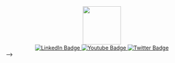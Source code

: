 <div id="header" align="center">
  <img src="https://media.giphy.com/media/VeGyWBK88Mn7GF0lPu/giphy.gif" width="100"/>
</div>
<div id="badges" align="center">
  <a href="https://http.cat/404">
    <img src="https://img.shields.io/badge/LinkedIn-blue?style=for-the-badge&logo=linkedin&logoColor=white" alt="LinkedIn Badge"/>
  </a>
  <a href="https://http.cat/420">
    <img src="https://img.shields.io/badge/YouTube-red?style=for-the-badge&logo=youtube&logoColor=white" alt="Youtube Badge"/>
  </a>
  <a href="https://http.cat/599">
    <img src="https://img.shields.io/badge/Twitter-blue?style=for-the-badge&logo=twitter&logoColor=white" alt="Twitter Badge"/>
  </a>
</div>
-->
